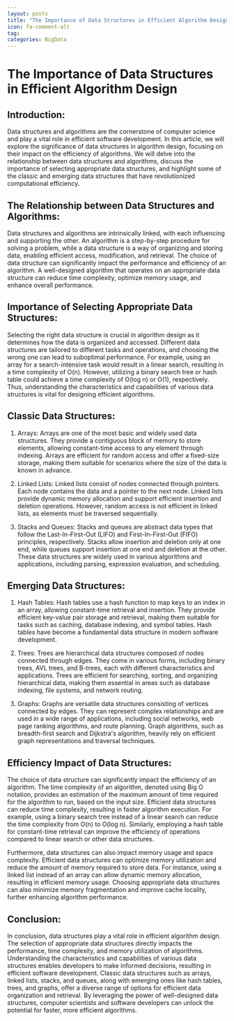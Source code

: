 ```yaml
---
layout: posts
title: "The Importance of Data Structures in Efficient Algorithm Design"
icon: fa-comment-alt
tag:      
categories: BigData
---
```



# The Importance of Data Structures in Efficient Algorithm Design

## Introduction:

Data structures and algorithms are the cornerstone of computer science and play a vital role in efficient software development. In this article, we will explore the significance of data structures in algorithm design, focusing on their impact on the efficiency of algorithms. We will delve into the relationship between data structures and algorithms, discuss the importance of selecting appropriate data structures, and highlight some of the classic and emerging data structures that have revolutionized computational efficiency.

## The Relationship between Data Structures and Algorithms:

Data structures and algorithms are intrinsically linked, with each influencing and supporting the other. An algorithm is a step-by-step procedure for solving a problem, while a data structure is a way of organizing and storing data, enabling efficient access, modification, and retrieval. The choice of data structure can significantly impact the performance and efficiency of an algorithm. A well-designed algorithm that operates on an appropriate data structure can reduce time complexity, optimize memory usage, and enhance overall performance.

## Importance of Selecting Appropriate Data Structures:

Selecting the right data structure is crucial in algorithm design as it determines how the data is organized and accessed. Different data structures are tailored to different tasks and operations, and choosing the wrong one can lead to suboptimal performance. For example, using an array for a search-intensive task would result in a linear search, resulting in a time complexity of O(n). However, utilizing a binary search tree or hash table could achieve a time complexity of O(log n) or O(1), respectively. Thus, understanding the characteristics and capabilities of various data structures is vital for designing efficient algorithms.

## Classic Data Structures:

1. Arrays: Arrays are one of the most basic and widely used data structures. They provide a contiguous block of memory to store elements, allowing constant-time access to any element through indexing. Arrays are efficient for random access and offer a fixed-size storage, making them suitable for scenarios where the size of the data is known in advance.

2. Linked Lists: Linked lists consist of nodes connected through pointers. Each node contains the data and a pointer to the next node. Linked lists provide dynamic memory allocation and support efficient insertion and deletion operations. However, random access is not efficient in linked lists, as elements must be traversed sequentially.

3. Stacks and Queues: Stacks and queues are abstract data types that follow the Last-In-First-Out (LIFO) and First-In-First-Out (FIFO) principles, respectively. Stacks allow insertion and deletion only at one end, while queues support insertion at one end and deletion at the other. These data structures are widely used in various algorithms and applications, including parsing, expression evaluation, and scheduling.

## Emerging Data Structures:

1. Hash Tables: Hash tables use a hash function to map keys to an index in an array, allowing constant-time retrieval and insertion. They provide efficient key-value pair storage and retrieval, making them suitable for tasks such as caching, database indexing, and symbol tables. Hash tables have become a fundamental data structure in modern software development.

2. Trees: Trees are hierarchical data structures composed of nodes connected through edges. They come in various forms, including binary trees, AVL trees, and B-trees, each with different characteristics and applications. Trees are efficient for searching, sorting, and organizing hierarchical data, making them essential in areas such as database indexing, file systems, and network routing.

3. Graphs: Graphs are versatile data structures consisting of vertices connected by edges. They can represent complex relationships and are used in a wide range of applications, including social networks, web page ranking algorithms, and route planning. Graph algorithms, such as breadth-first search and Dijkstra's algorithm, heavily rely on efficient graph representations and traversal techniques.

## Efficiency Impact of Data Structures:

The choice of data structure can significantly impact the efficiency of an algorithm. The time complexity of an algorithm, denoted using Big O notation, provides an estimation of the maximum amount of time required for the algorithm to run, based on the input size. Efficient data structures can reduce time complexity, resulting in faster algorithm execution. For example, using a binary search tree instead of a linear search can reduce the time complexity from O(n) to O(log n). Similarly, employing a hash table for constant-time retrieval can improve the efficiency of operations compared to linear search or other data structures.

Furthermore, data structures can also impact memory usage and space complexity. Efficient data structures can optimize memory utilization and reduce the amount of memory required to store data. For instance, using a linked list instead of an array can allow dynamic memory allocation, resulting in efficient memory usage. Choosing appropriate data structures can also minimize memory fragmentation and improve cache locality, further enhancing algorithm performance.

## Conclusion:

In conclusion, data structures play a vital role in efficient algorithm design. The selection of appropriate data structures directly impacts the performance, time complexity, and memory utilization of algorithms. Understanding the characteristics and capabilities of various data structures enables developers to make informed decisions, resulting in efficient software development. Classic data structures such as arrays, linked lists, stacks, and queues, along with emerging ones like hash tables, trees, and graphs, offer a diverse range of options for efficient data organization and retrieval. By leveraging the power of well-designed data structures, computer scientists and software developers can unlock the potential for faster, more efficient algorithms.